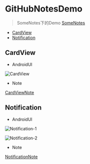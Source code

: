 # GitHubNotesDemo
> SomeNotes下的Demo [SomeNotes](https://github.com/JiaYang627/SomeNotes)
* [CardView](#CardView)
* [Notification](#Notification)








## CardView

* AndroidUI

![CardView](http://a3.qpic.cn/psb?/V14YlNrL2eQEkW/LY.45M7v3BumTD2rsiIKsLdHqPAqRl9BlNADMTLcsJw!/b/dBMBAAAAAAAA&bo=SQFKAkkBSgICw.c!&rf=viewer_4)

* Note

[CardViewNote](https://github.com/JiaYang627/SomeNotes/blob/master/Notes/CardView.md)


## Notification

* AndroidUI

![Notification-1](http://a1.qpic.cn/psb?/V14YlNrL2eQEkW/WfZ7qOVI8b6LFER1huxU*s6q096RRhcN8Q06ljz8e4Y!/b/dLEAAAAAAAAA&bo=TQFRAk0BUQIDByI!&rf=viewer_4)

![Notification-2](http://a1.qpic.cn/psb?/V14YlNrL2eQEkW/Q.Ui7OUT4.2qoYhcQSJnvCYteSFWHRPUMi0lWXgsooI!/b/dPkAAAAAAAAA&bo=TQFPAk0BTwIDACU!&rf=viewer_4)

* Note

[NotificationNote](https://github.com/JiaYang627/SomeNotes/blob/master/Notes/Notification.md)